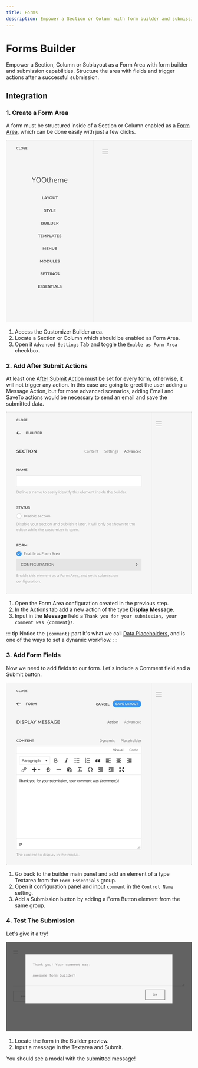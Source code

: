 ```yaml
---
title: Forms
description: Empower a Section or Column with form builder and submission capabilities
---
```


# Forms Builder

Empower a Section, Column or Sublayout as a Form Area with form builder and submission capabilities. Structure the area with fields and trigger actions after a successful submission.

## Integration

<!--@include: ../_partials/enable-addon-->

### 1. Create a Form Area

A form must be structured inside of a Section or Column enabled as a [Form Area](./form-area), which can be done easily with just a few clicks.

![Create a Form Area](./assets/integration/create-form-area.gif)

1. Access the Customizer Builder area.
1. Locate a Section or Column which should be enabled as Form Area.
1. Open it `Advanced Settings` Tab and toggle the `Enable as Form Area` checkbox.

### 2. Add After Submit Actions

At least one [After Submit Action](./actions) must be set for every form, otherwise, it will not trigger any action. In this case are going to greet the user adding a Message Action, but for more advanced scenarios, adding Email and SaveTo actions would be necessary to send an email and save the submitted data.

![Add After Submit Actions](./assets/integration/add-form-actions.gif)

1. Open the Form Area configuration created in the previous step.
1. In the Actions tab add a new action of the type **Display Message**.
1. Input in the **Message** field a `Thank you for your submission, your comment was {comment}!`.

::: tip Notice the `{comment}` part
It's what we call [Data Placeholders](./dynamic-workflow#data-placeholders), and is one of the ways to set a dynamic workflow.
:::

### 3. Add Form Fields

Now we need to add fields to our form. Let's include a Comment field and a Submit button.

![Add Form Fields](./assets/integration/add-form-fields.gif)

1. Go back to the builder main panel and add an element of a type Textarea from the `Form Essentials` group.
1. Open it configuration panel and input `comment` in the `Control Name` setting.
1. Add a Submission button by adding a Form Button element from the same group.

### 4. Test The Submission

Let's give it a try!

![Form Submission Test](./assets/integration/submission-test.webp)

1. Locate the form in the Builder preview.
1. Input a message in the Textarea and Submit.

You should see a modal with the submitted message!
